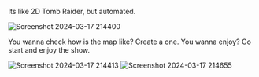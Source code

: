 Its like 2D Tomb Raider, but automated.


![Screenshot 2024-03-17 214400](https://github.com/OGskrrt/Treasure-Raider/assets/135557803/a390c554-01e3-4b64-8096-51cd759b5d68)


You wanna check how is the map like? Create a one.
You wanna enjoy? Go start and enjoy the show.


![Screenshot 2024-03-17 214413](https://github.com/OGskrrt/Treasure-Raider/assets/135557803/e190b20e-03b1-4937-bd34-1bcdee156d05)
![Screenshot 2024-03-17 214655](https://github.com/OGskrrt/Treasure-Raider/assets/135557803/ec022ae9-8581-4885-ad49-44ef936d9b7e)

